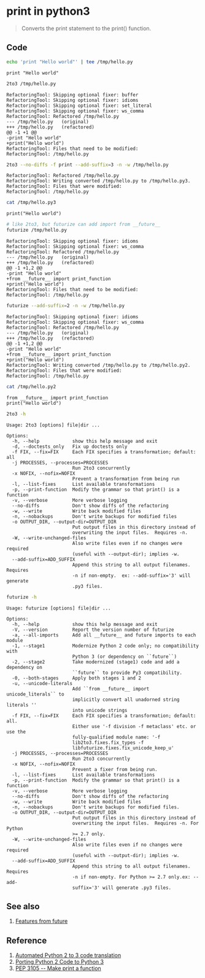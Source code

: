 # print in python3

> Converts the print statement to the print() function.


## Code


```bash
echo 'print "Hello world"' | tee /tmp/hello.py
```

    print "Hello world"



```bash
2to3 /tmp/hello.py
```

    RefactoringTool: Skipping optional fixer: buffer
    RefactoringTool: Skipping optional fixer: idioms
    RefactoringTool: Skipping optional fixer: set_literal
    RefactoringTool: Skipping optional fixer: ws_comma
    RefactoringTool: Refactored /tmp/hello.py
    --- /tmp/hello.py	(original)
    +++ /tmp/hello.py	(refactored)
    @@ -1 +1 @@
    -print "Hello world"
    +print("Hello world")
    RefactoringTool: Files that need to be modified:
    RefactoringTool: /tmp/hello.py



```bash
2to3 --no-diffs -f print --add-suffix=3 -n -w /tmp/hello.py
```

    RefactoringTool: Refactored /tmp/hello.py
    RefactoringTool: Writing converted /tmp/hello.py to /tmp/hello.py3.
    RefactoringTool: Files that were modified:
    RefactoringTool: /tmp/hello.py



```bash
cat /tmp/hello.py3
```

    print("Hello world")



```bash
# like 2to3, but futurize can add import from __future__ 
futurize /tmp/hello.py
```

    RefactoringTool: Skipping optional fixer: idioms
    RefactoringTool: Skipping optional fixer: ws_comma
    RefactoringTool: Refactored /tmp/hello.py
    --- /tmp/hello.py	(original)
    +++ /tmp/hello.py	(refactored)
    @@ -1 +1,2 @@
    -print "Hello world"
    +from __future__ import print_function
    +print("Hello world")
    RefactoringTool: Files that need to be modified:
    RefactoringTool: /tmp/hello.py



```bash
futurize --add-suffix=2 -n -w /tmp/hello.py
```

    RefactoringTool: Skipping optional fixer: idioms
    RefactoringTool: Skipping optional fixer: ws_comma
    RefactoringTool: Refactored /tmp/hello.py
    --- /tmp/hello.py	(original)
    +++ /tmp/hello.py	(refactored)
    @@ -1 +1,2 @@
    -print "Hello world"
    +from __future__ import print_function
    +print("Hello world")
    RefactoringTool: Writing converted /tmp/hello.py to /tmp/hello.py2.
    RefactoringTool: Files that were modified:
    RefactoringTool: /tmp/hello.py



```bash
cat /tmp/hello.py2
```

    from __future__ import print_function
    print("Hello world")



```bash
2to3 -h
```

    Usage: 2to3 [options] file|dir ...
    
    Options:
      -h, --help            show this help message and exit
      -d, --doctests_only   Fix up doctests only
      -f FIX, --fix=FIX     Each FIX specifies a transformation; default: all
      -j PROCESSES, --processes=PROCESSES
                            Run 2to3 concurrently
      -x NOFIX, --nofix=NOFIX
                            Prevent a transformation from being run
      -l, --list-fixes      List available transformations
      -p, --print-function  Modify the grammar so that print() is a function
      -v, --verbose         More verbose logging
      --no-diffs            Don't show diffs of the refactoring
      -w, --write           Write back modified files
      -n, --nobackups       Don't write backups for modified files
      -o OUTPUT_DIR, --output-dir=OUTPUT_DIR
                            Put output files in this directory instead of
                            overwriting the input files.  Requires -n.
      -W, --write-unchanged-files
                            Also write files even if no changes were required
                            (useful with --output-dir); implies -w.
      --add-suffix=ADD_SUFFIX
                            Append this string to all output filenames. Requires
                            -n if non-empty.  ex: --add-suffix='3' will generate
                            .py3 files.



```bash
futurize -h
```

    Usage: futurize [options] file|dir ...
    
    Options:
      -h, --help            show this help message and exit
      -V, --version         Report the version number of futurize
      -a, --all-imports     Add all __future__ and future imports to each module
      -1, --stage1          Modernize Python 2 code only; no compatibility with
                            Python 3 (or dependency on ``future``)
      -2, --stage2          Take modernized (stage1) code and add a dependency on
                            ``future`` to provide Py3 compatibility.
      -0, --both-stages     Apply both stages 1 and 2
      -u, --unicode-literals
                            Add ``from __future__ import unicode_literals`` to
                            implicitly convert all unadorned string literals ''
                            into unicode strings
      -f FIX, --fix=FIX     Each FIX specifies a transformation; default: all.
                            Either use '-f division -f metaclass' etc. or use the
                            fully-qualified module name: '-f
                            lib2to3.fixes.fix_types -f
                            libfuturize.fixes.fix_unicode_keep_u'
      -j PROCESSES, --processes=PROCESSES
                            Run 2to3 concurrently
      -x NOFIX, --nofix=NOFIX
                            Prevent a fixer from being run.
      -l, --list-fixes      List available transformations
      -p, --print-function  Modify the grammar so that print() is a function
      -v, --verbose         More verbose logging
      --no-diffs            Don't show diffs of the refactoring
      -w, --write           Write back modified files
      -n, --nobackups       Don't write backups for modified files.
      -o OUTPUT_DIR, --output-dir=OUTPUT_DIR
                            Put output files in this directory instead of
                            overwriting the input files.  Requires -n. For Python
                            >= 2.7 only.
      -W, --write-unchanged-files
                            Also write files even if no changes were required
                            (useful with --output-dir); implies -w.
      --add-suffix=ADD_SUFFIX
                            Append this string to all output filenames. Requires
                            -n if non-empty. For Python >= 2.7 only.ex: --add-
                            suffix='3' will generate .py3 files.


## See also
1. [Features from future](Features-from-future.md)

## Reference
1. [Automated Python 2 to 3 code translation](https://docs.python.org/2/library/2to3.html)
2. [Porting Python 2 Code to Python 3](https://docs.python.org/3/howto/pyporting.html)
3. [PEP 3105 -- Make print a function](https://www.python.org/dev/peps/pep-3105/)
